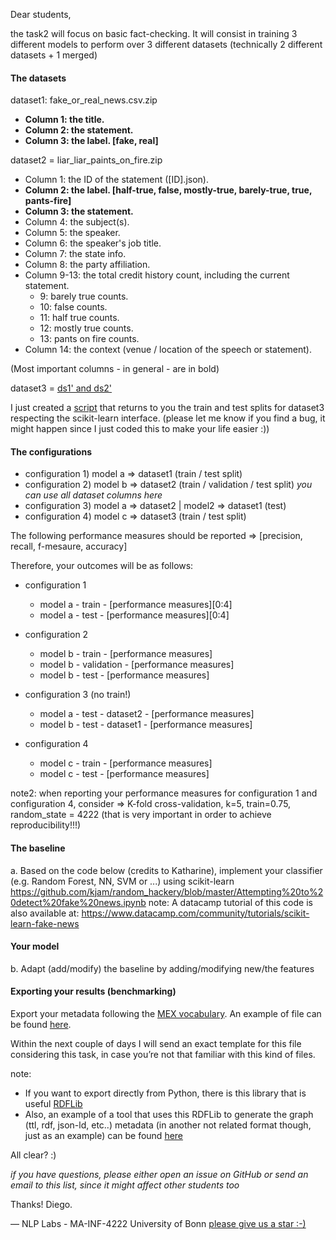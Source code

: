 Dear students,

the task2 will focus on basic fact-checking. It will consist in training 3 different models to perform over 3 different datasets (technically 2 different datasets + 1 merged)

#### The datasets

dataset1: fake_or_real_news.csv.zip

- **Column 1: the title.**
- **Column 2: the statement.**
- **Column 3: the label. [fake, real]**

dataset2 = liar_liar_paints_on_fire.zip

- Column 1: the ID of the statement ([ID].json).
- **Column 2: the label. [half-true, false, mostly-true, barely-true, true, pants-fire]**
- **Column 3: the statement.**
- Column 4: the subject(s).
- Column 5: the speaker.
- Column 6: the speaker's job title.
- Column 7: the state info.
- Column 8: the party affiliation.
- Column 9-13: the total credit history count, including the current statement.
	- 9: barely true counts.
	- 10: false counts.
	- 11: half true counts.
	- 12: mostly true counts.
	- 13: pants on fire counts.
- Column 14: the context (venue / location of the speech or statement).

(Most important columns - in general - are in bold)

dataset3 = [ds1' and ds2'](https://github.com/SmartDataAnalytics/MA-INF-4222-NLP-Lab/blob/master/2018_SoSe/exercises/task2_datasets1_2.zip)

I just created a [script](https://github.com/SmartDataAnalytics/MA-INF-4222-NLP-Lab/blob/master/2018_SoSe/exercises/script_dataset3.py) that returns to you the train and test splits for dataset3 respecting the scikit-learn interface. 
(please let me know if you find a bug, it might happen since I just coded this to make your life easier :))

#### The configurations 

- configuration 1) model a => dataset1 (train / test split)
- configuration 2) model b => dataset2 (train / validation / test split) *you can use all dataset columns here*
- configuration 3) model a => dataset2 | model2 => dataset1 (test) 
- configuration 4) model c => dataset3 (train / test split)

The following performance measures should be reported => [precision, recall, f-mesaure, accuracy]

Therefore, your outcomes will be as follows:

- configuration 1
	- model a - train - [performance measures][0:4]
	- model a - test - [performance measures][0:4]
- configuration 2
	- model b - train - [performance measures]
	- model b - validation - [performance measures]
	- model b - test - [performance measures]
- configuration 3 (no train!)
	- model a - test - dataset2 - [performance measures]
	- model b - test - dataset1 - [performance measures]

- configuration 4
	- model c - train - [performance measures]
	- model c - test - [performance measures]

note2: when reporting your performance measures for configuration 1 and configuration 4, consider => K-fold cross-validation, k=5, train=0.75, random_state = 4222 (that is very important in order to achieve reproducibility!!!)

#### The baseline

a. Based on the code below (credits to Katharine), implement your classifier (e.g. Random Forest, NN, SVM or ...) using scikit-learn   
https://github.com/kjam/random_hackery/blob/master/Attempting%20to%20detect%20fake%20news.ipynb
note: A datacamp tutorial of this code is also available at: https://www.datacamp.com/community/tutorials/scikit-learn-fake-news

#### Your model

b. Adapt (add/modify) the baseline by adding/modifying new/the features

#### Exporting your results (benchmarking)

Export your metadata following the [MEX vocabulary](https://github.com/METArchive/mex-vocabulary). An example of file can be found [here](https://github.com/METArchive/examples).

Within the next couple of days I will send an exact template for this file considering this task, in case you’re not that familiar with this kind of files.

note: 

- If you want to export directly from Python, there is this library that is useful [RDFLib](https://github.com/RDFLib/rdflib)
- Also, an example of a tool that uses this RDFLib to generate the graph (ttl, rdf, json-ld, etc..) metadata (in another not related format though, just as an example) can be found [here](https://github.com/NLP2RDF/pyNIF-lib)

All clear? :)

*if you have questions, please either open an issue on GitHub or send an email to this list, since it might affect other students too*

Thanks!
Diego.

— 
NLP Labs - MA-INF-4222
University of Bonn
[please give us a star :-)](https://github.com/SmartDataAnalytics/MA-INF-4222-NLP-Lab/stargazers)

   
